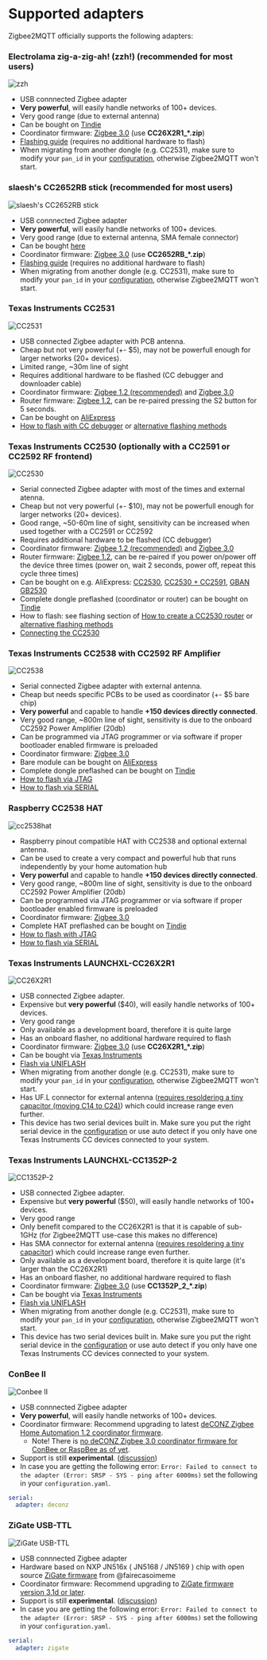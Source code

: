 # Supported adapters

Zigbee2MQTT officially supports the following adapters:

### Electrolama zig-a-zig-ah! (zzh!) (recommended for most users)
![zzh](../images/zzh.jpg)

- USB connnected Zigbee adapter
- **Very powerful**, will easily handle networks of 100+ devices.
- Very good range (due to external antenna)
- Can be bought on [Tindie](https://www.tindie.com/products/electrolama/zzh-cc2652r-multiprotocol-rf-stick/#product-reviews)
- Coordinator firmware: [Zigbee 3.0](https://github.com/Koenkk/Z-Stack-firmware/tree/master/coordinator/Z-Stack_3.x.0/bin) (use **CC26X2R1_*.zip**)
- [Flashing guide](https://electrolama.com/projects/zig-a-zig-ah/#flash-firmware) (requires no additional hardware to flash)
- When migrating from another dongle (e.g. CC2531), make sure to modify your `pan_id` in your [configuration](configuration.md), otherwise Zigbee2MQTT won't start.

### slaesh's CC2652RB stick (recommended for most users)
![slaesh's CC2652RB stick](../images/slaeshs_cc2652rb_stick.jpg)

- USB connnected Zigbee adapter
- **Very powerful**, will easily handle networks of 100+ devices.
- Very good range (due to external antenna, SMA female connector)
- Can be bought [here](https://slae.sh/projects/cc2652/)
- Coordinator firmware: [Zigbee 3.0](https://github.com/Koenkk/Z-Stack-firmware/tree/master/coordinator/Z-Stack_3.x.0/bin) (use **CC2652RB_*.zip**)
- [Flashing guide](https://slae.sh/projects/cc2652/#flashing) (requires no additional hardware to flash)
- When migrating from another dongle (e.g. CC2531), make sure to modify your `pan_id` in your [configuration](configuration.md), otherwise Zigbee2MQTT won't start.

### Texas Instruments CC2531
![CC2531](../images/cc2531.jpg)

- USB connected Zigbee adapter with PCB antenna.
- Cheap but not very powerful (+- $5), may not be powerfull enough for larger networks (20+ devices).
- Limited range, ~30m line of sight
- Requires additional hardware to be flashed (CC debugger and downloader cable)
- Coordinator firmware: [Zigbee 1.2 (recommended)](https://github.com/Koenkk/Z-Stack-firmware/tree/master/coordinator/Z-Stack_Home_1.2/bin) and [Zigbee 3.0](https://github.com/Koenkk/Z-Stack-firmware/tree/master/coordinator/Z-Stack_3.0.x/bin)
- Router firmware: [Zigbee 1.2](https://github.com/Koenkk/Z-Stack-firmware/tree/master/router/CC2531/bin), can be re-paired pressing the S2 button for 5 seconds.
- Can be bought on [AliExpress](https://www.aliexpress.com/wholesale?catId=0&initiative_id=SB_20191108075039&SearchText=cc2531)
- [How to flash with CC debugger](../information/flashing_the_cc2531.md) or [alternative flashing methods](./alternative_flashing_methods.md)

### Texas Instruments CC2530 (optionally with a CC2591 or CC2592 RF frontend)
![CC2530](../images/cc2530.jpg)

- Serial connected Zigbee adapter with most of the times and external atenna.
- Cheap but not very powerful (+- $10), may not be powerfull enough for larger networks (20+ devices).
- Good range, ~50-60m line of sight, sensitivity can be increased when used together with a CC2591 or CC2592
- Requires additional hardware to be flashed (CC debugger)
- Coordinator firmware: [Zigbee 1.2 (recommended)](https://github.com/Koenkk/Z-Stack-firmware/tree/master/coordinator/Z-Stack_Home_1.2/bin) and [Zigbee 3.0](https://github.com/Koenkk/Z-Stack-firmware/tree/master/coordinator/Z-Stack_3.0.x/bin)
- Router firmware: [Zigbee 1.2](https://github.com/Koenkk/Z-Stack-firmware/tree/master/router/CC2530/bin), can be re-paired if you power on/power off the device three times (power on, wait 2 seconds, power off, repeat this cycle three times)
- Can be bought on e.g. AliExpress: [CC2530](http://www.aliexpress.com/wholesale?catId=0&initiative_id=SB_20181213104041&SearchText=cc2530), [CC2530 + CC2591](http://www.aliexpress.com/wholesale?catId=0&initiative_id=SB_20181213104521&SearchText=cc2530+cc2591), [GBAN GB2530](http://www.gban.cn/en/product_show.asp?id=43)
- Complete dongle preflashed (coordinator or router) can be bought on [Tindie](https://www.tindie.com/products/GiovanniCas/cc2530-cc2592-zigbee-dongle/)
- How to flash: see flashing section of [How to create a CC2530 router](../how_tos/how_to_create_a_cc2530_router.md) or [alternative flashing methods](./alternative_flashing_methods.md)
- [Connecting the CC2530](./connecting_cc2530.md)

### Texas Instruments CC2538 with CC2592 RF Amplifier
![CC2538](../images/cc2538.jpg)

- Serial connected Zigbee adapter with external antenna.
- Cheap but needs specific PCBs to be used as coordinator (+- $5 bare chip)
- **Very powerful** and capable to handle **+150 devices directly connected**.
- Very good range, ~800m line of sight, sensitivity is due to the onboard CC2592 Power Amplifier (20db)
- Can be programmed via JTAG programmer or via software if proper bootloader enabled firmware is preloaded
- Coordinator firmware: [Zigbee 3.0](https://github.com/Koenkk/Z-Stack-firmware/tree/master/coordinator/Z-Stack_3.0.x/bin)
- Bare module can be bought on [AliExpress](https://www.aliexpress.com/wholesale?catId=0&initiative_id=SB_20191108075039&SearchText=cc2538)
- Complete dongle preflashed can be bought on [Tindie](https://www.tindie.com/products/GiovanniCas/cc2538-cc2592-zigbee-dongle-new-zb30/)
- [How to flash via JTAG](./flashing_the_cc2538.md)
- [How to flash via SERIAL](https://www.tindie.com/products/GiovanniCas/zigbee-hat-with-cc2538-for-raspberry/)

### Raspberry CC2538 HAT
![cc2538hat](../images/cc2538hat.jpg)

- Raspberry pinout compatible HAT with CC2538 and optional external antenna.
- Can be used to create a very compact and powerful hub that runs independently by your home automation hub
- **Very powerful** and capable to handle **+150 devices directly connected**.
- Very good range, ~800m line of sight, sensitivity is due to the onboard CC2592 Power Amplifier (20db)
- Can be programmed via JTAG programmer or via software if proper bootloader enabled firmware is preloaded
- Coordinator firmware: [Zigbee 3.0](https://github.com/Koenkk/Z-Stack-firmware/tree/master/coordinator/Z-Stack_3.0.x/bin)
- Complete HAT preflashed can be bought on [Tindie](https://www.tindie.com/products/GiovanniCas/zigbee-hat-with-cc2538-for-raspberry/)
- [How to flash with JTAG](./flashing_the_cc2538.md)
- [How to flash via SERIAL](https://github.com/JelmerT/cc2538-bsl)

### Texas Instruments LAUNCHXL-CC26X2R1
![CC26X2R1](../images/cc26x2r1.jpg)

- USB connected Zigbee adapter.
- Expensive but **very powerful** ($40), will easily handle networks of 100+ devices.
- Very good range
- Only available as a development board, therefore it is quite large
- Has an onboard flasher, no additional hardware required to flash
- Coordinator firmware: [Zigbee 3.0](https://github.com/Koenkk/Z-Stack-firmware/tree/master/coordinator/Z-Stack_3.x.0/bin) (use **CC26X2R1_*.zip**)
- Can be bought via [Texas Instruments](http://www.ti.com/tool/LAUNCHXL-CC26X2R1)
- [Flash via UNIFLASH](./flashing_via_uniflash.md)
- When migrating from another dongle (e.g. CC2531), make sure to modify your `pan_id` in your [configuration](configuration.md), otherwise Zigbee2MQTT won't start.
- Has UF.L connector for external antenna ([requires resoldering a tiny capacitor (moving C14 to C24)](http://e2e.ti.com/support/wireless-connectivity/zigbee-and-thread/f/158/t/880219?LAUNCHXL-CC26X2R1-Antenna-CC26X2R1)) which could increase range even further.
- This device has two serial devices built in. Make sure you put the right serial device in the [configuration](configuration.md) or use auto detect if you only have one Texas Instruments CC devices connected to your system.

### Texas Instruments LAUNCHXL-CC1352P-2
![CC1352P-2](../images/cc1352p2.jpg)

- USB connected Zigbee adapter.
- Expensive but **very powerful** ($50), will easily handle networks of 100+ devices.
- Very good range
- Only benefit compared to the CC26X2R1 is that it is capable of sub-1GHz  (for Zigbee2MQTT use-case this makes no difference)
- Has SMA connector for external antenna ([requires resoldering a tiny capacitor](https://github.com/Koenkk/zigbee2mqtt/issues/2162#issuecomment-570286663)) which could increase range even further.
- Only available as a development board, therefore it is quite large (it's larger than the CC26X2R1)
- Has an onboard flasher, no additional hardware required to flash
- Coordinator firmware: [Zigbee 3.0](https://github.com/Koenkk/Z-Stack-firmware/tree/master/coordinator/Z-Stack_3.x.0/bin) (use **CC1352P_2_*.zip**)
- Can be bought via [Texas Instruments](http://www.ti.com/tool/LAUNCHXL-CC1352P)
- [Flash via UNIFLASH](./flashing_via_uniflash.md)
- When migrating from another dongle (e.g. CC2531), make sure to modify your `pan_id` in your [configuration](configuration.md), otherwise Zigbee2MQTT won't start.
- This device has two serial devices built in. Make sure you put the right serial device in the [configuration](configuration.md) or use auto detect if you only have one Texas Instruments CC devices connected to your system.

### ConBee II
![Conbee II](../images/conbee.jpg)

- USB connnected Zigbee adapter
- **Very powerful**, will easily handle networks of 100+ devices.
- Coordinator firmware: Recommend upgrading to latest [deCONZ Zigbee Home Automation 1.2 coordinator firmware](https://github.com/dresden-elektronik/deconz-rest-plugin/wiki/Update-deCONZ-manually).
  - Note! There is [no deCONZ Zigbee 3.0 coordinator firmware for ConBee or RaspBee as of yet](https://github.com/dresden-elektronik/deconz-rest-plugin/issues/2057).
- Support is still **experimental**. ([discussion](https://github.com/Koenkk/zigbee-herdsman/issues/72))
- In case you are getting the following error: `Error: Failed to connect to the adapter (Error: SRSP - SYS - ping after 6000ms)` set the following in your `configuration.yaml`.

```yaml
serial:
  adapter: deconz
```

### ZiGate USB-TTL
![ZiGate USB-TTL](../images/zigate_usb_ttl.png)

- USB connnected Zigbee adapter
- Hardware based on NXP JN516x ( JN5168 / JN5169 ) chip with open source [ZiGate firmware](https://github.com/fairecasoimeme/ZiGate) from @fairecasoimeme
- Coordinator firmware: Recommend upgrading to [ZiGate firmware version 3.1d or later](https://zigate.fr/tag/firmware/).
- Support is still **experimental**. ([discussion](https://github.com/Koenkk/zigbee-herdsman/issues/242))
- In case you are getting the following error: `Error: Failed to connect to the adapter (Error: SRSP - SYS - ping after 6000ms)` set the following in your `configuration.yaml`.

```yaml
serial:
  adapter: zigate
```

